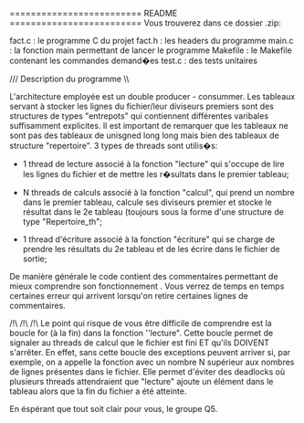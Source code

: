=========================   README   =========================
Vous trouverez dans ce dossier .zip:

fact.c : le programme C du projet
fact.h : les headers du programme
main.c :  la fonction main permettant de lancer le programme
Makefile : le Makefile contenant les commandes demand�es
test.c :  des tests unitaires

///  Description du programme  \\\

L'architecture employée est un double producer - consummer. Les tableaux servant à stocker les lignes du fichier/leur diviseurs premiers sont des structures de types "entrepots" qui contiennent différentes varibales suffisamment explicites. Il est important de remarquer que les tableaux ne sont pas des tableaux de unisgned long long mais bien des tableaux de structure "repertoire". 
3 types de threads sont utilis�s: 

- 1 thread de lecture associé à la fonction "lecture" qui s'occupe de lire les lignes du fichier et de mettre les r�sultats dans le premier tableau;

- N threads de calculs associé à la fonction "calcul",  qui prend un nombre dans le premier tableau, calcule ses diviseurs premier et stocke   le résultat dans le 2e tableau (toujours sous la forme d'une structure de type "Repertoire_th";

- 1 thread d'écriture associé à la fonction "écriture" qui se charge de prendre les résultats du 2e tableau et de les écrire dans le fichier de   sortie;

De manière générale le code contient des commentaires permettant de mieux comprendre son fonctionnement . Vous verrez de temps en temps certaines erreur qui arrivent lorsqu'on retire certaines lignes de commentaires.

/!\  /!\ /!\ 
Le point qui risque de vous être difficile de comprendre est la boucle for (à la fin) dans la fonction ''lecture". Cette boucle permet de signaler au threads de calcul que le fichier est fini ET qu'ils DOIVENT s'arrêter. En effet, sans cette boucle des exceptions peuvent arriver si, par exemple, on a 	appelle la fonction avec un nombre N supérieur aux nombres de lignes présentes dans le fichier. Elle permet d'éviter des deadlocks où plusieurs threads attendraient que "lecture" ajoute un élément dans le tableau alors que la fin du fichier a été atteinte.

En éspérant que tout soit clair pour vous,
le groupe Q5. 